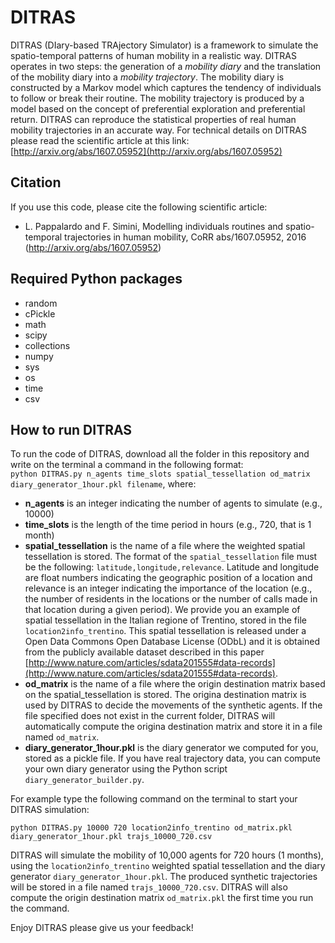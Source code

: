 # DITRAS

DITRAS (DIary-based TRAjectory Simulator) is a framework to simulate the spatio-temporal patterns of human mobility in a realistic way. DITRAS operates in two steps: the generation of a *mobility diary* and the translation of the mobility diary into a *mobility trajectory*. The mobility diary is constructed by a Markov model which captures the tendency of individuals to follow or break their routine. The mobility trajectory is produced by a model based on the concept of preferential exploration and preferential return. DITRAS can reproduce the statistical properties of real human mobility trajectories in an accurate way. For technical details on DITRAS please read the scientific article at this link: [http://arxiv.org/abs/1607.05952](http://arxiv.org/abs/1607.05952) 

Citation
---------
If you use this code, please cite the following scientific article:
- L. Pappalardo and F. Simini, Modelling individuals routines and spatio-temporal trajectories in human mobility, CoRR abs/1607.05952, 2016 (http://arxiv.org/abs/1607.05952)

Required Python packages
------------------------
- random
- cPickle
- math
- scipy
- collections
- numpy
- sys
- os
- time
- csv

How to run DITRAS
-----------------
To run the code of DITRAS, download all the folder in this repository and write on the terminal a command in the following format:   
`python DITRAS.py n_agents time_slots spatial_tessellation od_matrix diary_generator_1hour.pkl filename`, where:
- **n_agents** is an integer indicating the number of agents to simulate (e.g., 10000)
- **time_slots** is the length of the time period in hours (e.g., 720, that is 1 month)
- **spatial_tessellation** is the name of a file where the weighted spatial tessellation is stored. The format of the `spatial_tessellation` file must be the following: `latitude,longitude,relevance`. Latitude and longitude are float numbers indicating the geographic position of a location and relevance is an integer indicating the importance of the location (e.g., the number of residents in the locations or the number of calls made in that location during a given period). We provide you an example of spatial tessellation in the Italian regione of Trentino, stored in the file `location2info_trentino`. This spatial tessellation is released under a Open Data Commons Open Database License (ODbL) and it is obtained from the publicly available dataset described in this paper [http://www.nature.com/articles/sdata201555#data-records](http://www.nature.com/articles/sdata201555#data-records).  
- **od_matrix** is the name of a file where the origin destination matrix based on the spatial_tessellation is stored. The origina destination matrix is used by DITRAS to decide the movements of the synthetic agents. If the file specified does not exist in the current folder, DITRAS will automatically compute the origina destination matrix and store it in a file named `od_matrix`.
- **diary_generator_1hour.pkl** is the diary generator we computed for you, stored as a pickle file. If you have real trajectory data, you can compute your own diary generator using the Python script `diary_generator_builder.py`.


For example type the following command on the terminal to start your DITRAS simulation:
~~~
python DITRAS.py 10000 720 location2info_trentino od_matrix.pkl diary_generator_1hour.pkl trajs_10000_720.csv 
~~~
DITRAS will simulate the mobility of 10,000 agents for 720 hours (1 months), using the `location2info_trentino` weighted spatial tessellation and the diary generator `diary_generator_1hour.pkl`. The produced synthetic trajectories will be stored in a file named `trajs_10000_720.csv`. DITRAS will also compute the origin destination matrix `od_matrix.pkl` the first time you run the command. 

Enjoy DITRAS please give us your feedback!




